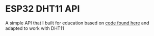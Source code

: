 # ESP32 DHT11 API
 A simple API that I built for education based on [code found here](https://www.survivingwithandroid.com/esp32-rest-api-esp32-api-server/) and adapted to work with DHT11
